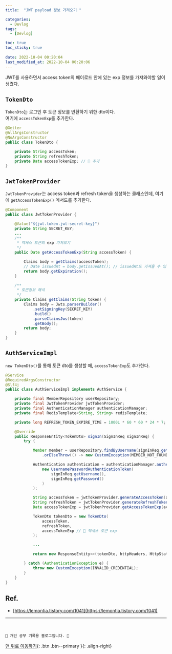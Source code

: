 ```yaml
---
title:  "JWT payload 정보 가져오기 "

categories:
  - Devlog
tags:
  - [Devlog]

toc: true
toc_sticky: true
 
date: 2022-10-04 00:20:04
last_modified_at: 2022-10-04 00:20:06
---
```


JWT를 사용하면서 access token의 페이로드 안에 있는 exp 정보를 가져와야할 일이 생겼다.

## `TokenDto`
`TokenDto`는 로그인 후 토큰 정보를 반환하기 위한 dto이다.<br>
여기에 `accessTokenExp`를 추가한다.
```java
@Getter
@AllArgsConstructor
@NoArgsConstructor
public class TokenDto {

    private String accessToken;
    private String refreshToken;
    private Date accessTokenExp; // 🌟 추가
}
```

## `JwtTokenProvider`
`JwtTokenProvider`는 access token과 refresh token을 생성하는 클래스인데, 여기에 `getAccessTokenExp()` 메서드를 추가한다.
```java
@Component
public class JwtTokenProvider {

    @Value("${jwt.token.jwt-secret-key}")
    private String SECRET_KEY;
    ...
    /**
     * 엑세스 토큰의 exp 가져오기
     */
    public Date getAccessTokenExp(String accessToken) {

        Claims body = getClaims(accessToken);
        // Date issuedAt = body.getIssuedAt(); // issuedAt도 가져올 수 있다.
        return body.getExpiration();
    }

    /**
     * 토큰정보 해석
     */
    private Claims getClaims(String token) {
        Claims body = Jwts.parserBuilder()
            .setSigningKey(SECRET_KEY)
            .build()
            .parseClaimsJws(token)
            .getBody();
        return body;
    }
}
```

## `AuthServiceImpl`
`new TokenDto()`를 통해 토큰 dto를 생성할 때, `accessTokenExp`도 추가한다.
```java
@Service
@RequiredArgsConstructor
@Slf4j
public class AuthServiceImpl implements AuthService {

    private final MemberRepository userRepository;
    private final JwtTokenProvider jwtTokenProvider;
    private final AuthenticationManager authenticationManager;
    private final RedisTemplate<String, String> redisTemplate;

    private long REFRESH_TOKEN_EXPIRE_TIME = 1000L * 60 * 60 * 24 * 7; // 7일

    @Override
    public ResponseEntity<TokenDto> signIn(SignInReq signInReq) {
        try {

            Member member = userRepository.findByUsername(signInReq.getUsername())
                .orElseThrow(() -> new CustomException(MEMBER_NOT_FOUND));

            Authentication authentication = authenticationManager.authenticate(
                new UsernamePasswordAuthenticationToken(
                    signInReq.getUsername(),
                    signInReq.getPassword()
                )
            );

            String accessToken = jwtTokenProvider.generateAccessToken(authentication);
            String refreshToken = jwtTokenProvider.generateRefreshToken(authentication);
            Date accessTokenExp = jwtTokenProvider.getAccessTokenExp(accessToken); // 🌟 엑세스 토큰 exp

            TokenDto tokenDto = new TokenDto(
                accessToken,
                refreshToken,
                accessTokenExp // 🌟 엑세스 토큰 exp
            );

            ...

            return new ResponseEntity<>(tokenDto, httpHeaders, HttpStatus.OK);

        } catch (AuthenticationException e) {
            throw new CustomException(INVALID_CREDENTIAL);
        }
    }
}
```

## Ref.
- [https://lemontia.tistory.com/1041](https://lemontia.tistory.com/1041)




***
<br>


    💛 개인 공부 기록용 블로그입니다. 👻

[맨 위로 이동하기](#){: .btn .btn--primary }{: .align-right}